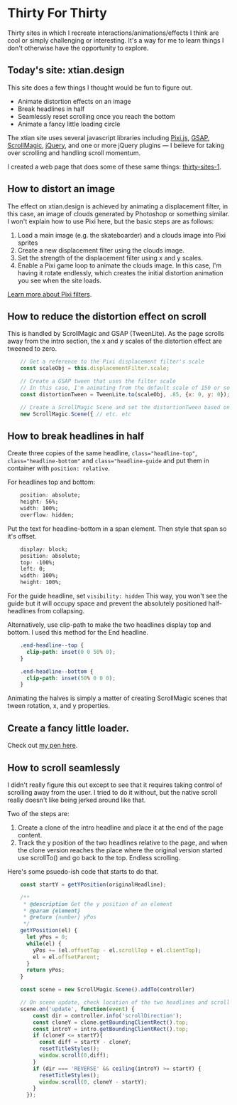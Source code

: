 # Thirty For Thirty

Thirty sites in which I recreate interactions/animations/effects I think are cool or simply challenging or interesting. It's a way for me to learn things I don't otherwise have the opportunity to explore.

## Today's site: xtian.design

This site does a few things I thought would be fun to figure out.

* Animate distortion effects on an image
* Break headlines in half
* Seamlessly reset scrolling once you reach the bottom
* Animate a fancy little loading circle

The xtian site uses several javascript libraries including [Pixi.js](http://pixijs.io/), [GSAP](https://greensock.com/gsap), [ScrollMagic](http://scrollmagic.io/docs/index.html), [jQuery](https://jquery.com/), and one or more jQuery plugins — I believe for taking over scrolling and handling scroll momentum.

I created a web page that does some of these same things: [thirty-sites-1](https://akiryk.github.io/thirty-sites-1/index.html).

## How to distort an image

The effect on xtian.design is achieved by animating a displacement filter, in this case, an image of clouds generated by Photoshop or something similar. I won't explain how to use Pixi here, but the basic steps are as follows:

1. Load a main image (e.g. the skateboarder) and a clouds image into Pixi sprites
2. Create a new displacement filter using the clouds image.
3. Set the strength of the displacement filter using x and y scales.
4. Enable a Pixi game loop to animate the clouds image. In this case, I'm having it rotate endlessly, which creates the initial distortion animation you see when the site loads.

[Learn more about Pixi filters](http://pixijs.io/pixi-filters/tools/demo/).

## How to reduce the distortion effect on scroll

This is handled by ScrollMagic and GSAP (TweenLite). As the page scrolls away from the intro section, the x and y scales of the distortion effect are tweened to zero.

```JavaScript
    // Get a reference to the Pixi displacement filter's scale
    const scaleObj = this.displacementFilter.scale;

    // Create a GSAP tween that uses the filter scale
    // In this case, I'm animating from the default scale of 150 or so down to 0.
    const distortionTween = TweenLite.to(scaleObj, .85, {x: 0, y: 0});

    // Create a ScrollMagic Scene and set the distortionTween based on whatever trigger you want.
    new ScrollMagic.Scene({ // etc. etc
```

## How to break headlines in half

Create three copies of the same headline, `class="headline-top"`, `class="headline-bottom"` and `class="headline-guide` and put them in container with `position: relative`.

For headlines top and bottom:
```CSS
    position: absolute;
    height: 56%;
    width: 100%;
    overflow: hidden;
```

Put the text for headline-bottom in a span element. Then style that span so it's offset.
```CSS
    display: block;
    position: absolute;
    top: -100%;
    left: 0;
    width: 100%;
    height: 100%;
```

For the guide headline, set `visibility: hidden` This way, you won't see the guide but it will occupy space and prevent the absolutely positioned half-headlines from collapsing.

Alternatively, use clip-path to make the two headlines display top and bottom. I used this method for the End headline.

```CSS
    .end-headline--top {
      clip-path: inset(0 0 50% 0);
    }

    .end-headline--bottom {
      clip-path: inset(50% 0 0 0);
    }
```

Animating the halves is simply a matter of creating ScrollMagic scenes that tween rotation, x, and y properties.

## Create a fancy little loader.

Check out [my pen here](https://codepen.io/akiryk/pen/KQPYBW).

## How to scroll seamlessly

I didn't really figure this out except to see that it requires taking control of scrolling away from the user. I tried to do it without, but the native scroll really doesn't like being jerked around like that.

Two of the steps are:

1. Create a clone of the intro headline and place it at the end of the page content.
2. Track the y position of the two headlines relative to the page, and when the clone version reaches the place where the original version started use scrollTo() and go back to the top. Endless scrolling.

Here's some psuedo-ish code that starts to do that.

```JavaScript
    const startY = getYPosition(originalHeadline);

    /**
     * @description Get the y position of an element
     * @param {element}
     * @return {number} yPos
     */
    getYPosition(el) {
      let yPos = 0;
      while(el) {
        yPos += (el.offsetTop - el.scrollTop + el.clientTop);
        el = el.offsetParent;
      }
      return yPos;
    }

    const scene = new ScrollMagic.Scene().addTo(controller)

    // On scene update, check location of the two headlines and scroll direction.
    scene.on('update', function(event) {
        const dir = controller.info('scrollDirection');
        const cloneY = clone.getBoundingClientRect().top;
        const introY = intro.getBoundingClientRect().top;
        if (cloneY <= startY){
          const diff = startY - cloneY;
          resetTitleStyles();
          window.scroll(0,diff);
        }
        if (dir === 'REVERSE' && ceiling(introY) >= startY) {
          resetTitleStyles();
          window.scroll(0, cloneY - startY);
        }
      });
```
